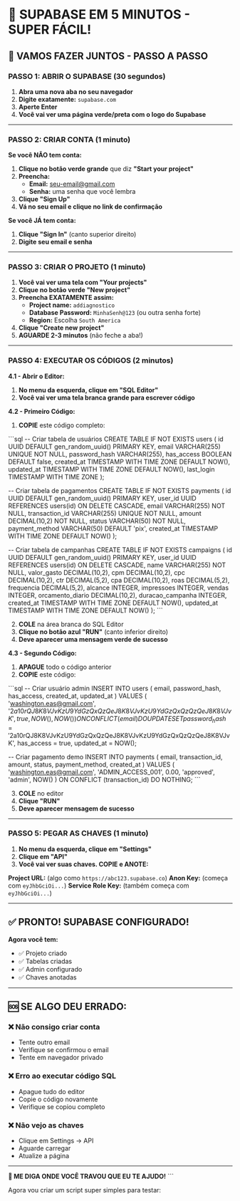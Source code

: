 # 🚀 SUPABASE EM 5 MINUTOS - SUPER FÁCIL!

## 🎯 **VAMOS FAZER JUNTOS - PASSO A PASSO**

### **PASSO 1: ABRIR O SUPABASE (30 segundos)**

1. **Abra uma nova aba no seu navegador**
2. **Digite exatamente:** `supabase.com`
3. **Aperte Enter**
4. **Você vai ver uma página verde/preta com o logo do Supabase**

---

### **PASSO 2: CRIAR CONTA (1 minuto)**

**Se você NÃO tem conta:**
1. **Clique no botão verde grande** que diz **"Start your project"**
2. **Preencha:**
   - **Email:** seu-email@gmail.com
   - **Senha:** uma senha que você lembra
3. **Clique "Sign Up"**
4. **Vá no seu email e clique no link de confirmação**

**Se você JÁ tem conta:**
1. **Clique "Sign In"** (canto superior direito)
2. **Digite seu email e senha**

---

### **PASSO 3: CRIAR O PROJETO (1 minuto)**

1. **Você vai ver uma tela com "Your projects"**
2. **Clique no botão verde "New project"**
3. **Preencha EXATAMENTE assim:**
   - **Project name:** `addiagnostico`
   - **Database Password:** `MinhaSenh@123` (ou outra senha forte)
   - **Region:** Escolha `South America`
4. **Clique "Create new project"**
5. **AGUARDE 2-3 minutos** (não feche a aba!)

---

### **PASSO 4: EXECUTAR OS CÓDIGOS (2 minutos)**

**4.1 - Abrir o Editor:**
1. **No menu da esquerda, clique em "SQL Editor"**
2. **Você vai ver uma tela branca grande para escrever código**

**4.2 - Primeiro Código:**
1. **COPIE** este código completo:

\`\`\`sql
-- Criar tabela de usuários
CREATE TABLE IF NOT EXISTS users (
  id UUID DEFAULT gen_random_uuid() PRIMARY KEY,
  email VARCHAR(255) UNIQUE NOT NULL,
  password_hash VARCHAR(255),
  has_access BOOLEAN DEFAULT false,
  created_at TIMESTAMP WITH TIME ZONE DEFAULT NOW(),
  updated_at TIMESTAMP WITH TIME ZONE DEFAULT NOW(),
  last_login TIMESTAMP WITH TIME ZONE
);

-- Criar tabela de pagamentos
CREATE TABLE IF NOT EXISTS payments (
  id UUID DEFAULT gen_random_uuid() PRIMARY KEY,
  user_id UUID REFERENCES users(id) ON DELETE CASCADE,
  email VARCHAR(255) NOT NULL,
  transaction_id VARCHAR(255) UNIQUE NOT NULL,
  amount DECIMAL(10,2) NOT NULL,
  status VARCHAR(50) NOT NULL,
  payment_method VARCHAR(50) DEFAULT 'pix',
  created_at TIMESTAMP WITH TIME ZONE DEFAULT NOW()
);

-- Criar tabela de campanhas
CREATE TABLE IF NOT EXISTS campaigns (
  id UUID DEFAULT gen_random_uuid() PRIMARY KEY,
  user_id UUID REFERENCES users(id) ON DELETE CASCADE,
  name VARCHAR(255) NOT NULL,
  valor_gasto DECIMAL(10,2),
  cpm DECIMAL(10,2),
  cpc DECIMAL(10,2),
  ctr DECIMAL(5,2),
  cpa DECIMAL(10,2),
  roas DECIMAL(5,2),
  frequencia DECIMAL(5,2),
  alcance INTEGER,
  impressoes INTEGER,
  vendas INTEGER,
  orcamento_diario DECIMAL(10,2),
  duracao_campanha INTEGER,
  created_at TIMESTAMP WITH TIME ZONE DEFAULT NOW(),
  updated_at TIMESTAMP WITH TIME ZONE DEFAULT NOW()
);
\`\`\`

2. **COLE** na área branca do SQL Editor
3. **Clique no botão azul "RUN"** (canto inferior direito)
4. **Deve aparecer uma mensagem verde de sucesso**

**4.3 - Segundo Código:**
1. **APAGUE** todo o código anterior
2. **COPIE** este código:

\`\`\`sql
-- Criar usuário admin
INSERT INTO users (
  email, 
  password_hash, 
  has_access, 
  created_at, 
  updated_at
) VALUES (
  'washington.eas@gmail.com',
  '$2a$10$rQJ8K8VJvKzU9YdGzQxQzQeJ8K8VJvKzU9YdGzQxQzQzQeJ8K8VJvK',
  true,
  NOW(),
  NOW()
) ON CONFLICT (email) DO UPDATE SET
  password_hash = '$2a$10$rQJ8K8VJvKzU9YdGzQxQzQeJ8K8VJvKzU9YdGzQxQzQzQeJ8K8VJvK',
  has_access = true,
  updated_at = NOW();

-- Criar pagamento demo
INSERT INTO payments (
  email,
  transaction_id,
  amount,
  status,
  payment_method,
  created_at
) VALUES (
  'washington.eas@gmail.com',
  'ADMIN_ACCESS_001',
  0.00,
  'approved',
  'admin',
  NOW()
) ON CONFLICT (transaction_id) DO NOTHING;
\`\`\`

3. **COLE** no editor
4. **Clique "RUN"**
5. **Deve aparecer mensagem de sucesso**

---

### **PASSO 5: PEGAR AS CHAVES (1 minuto)**

1. **No menu da esquerda, clique em "Settings"**
2. **Clique em "API"**
3. **Você vai ver suas chaves. COPIE e ANOTE:**

**Project URL:** (algo como `https://abc123.supabase.co`)
**Anon Key:** (começa com `eyJhbGciOi...`)
**Service Role Key:** (também começa com `eyJhbGciOi...`)

---

## ✅ **PRONTO! SUPABASE CONFIGURADO!**

**Agora você tem:**
- ✅ Projeto criado
- ✅ Tabelas criadas
- ✅ Admin configurado
- ✅ Chaves anotadas

---

## 🆘 **SE ALGO DEU ERRADO:**

### **❌ Não consigo criar conta**
- Tente outro email
- Verifique se confirmou o email
- Tente em navegador privado

### **❌ Erro ao executar código SQL**
- Apague tudo do editor
- Copie o código novamente
- Verifique se copiou completo

### **❌ Não vejo as chaves**
- Clique em Settings → API
- Aguarde carregar
- Atualize a página

---

**🎯 ME DIGA ONDE VOCÊ TRAVOU QUE EU TE AJUDO!**
\`\`\`

Agora vou criar um script super simples para testar:
